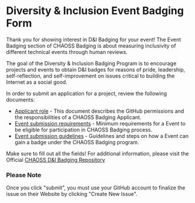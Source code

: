 # Diversity & Inclusion Event Badging Form
Thank you for showing interest in D&I Badging for your event! The Event Badging section of CHAOSS Badging is about measuring inclusivity of different technical events through human reviews.

The goal of the Diversity & Inclusion Badging Program is to encourage projects and events to obtain D&I badges for reasons of pride, leadership, self-reflection, and self-improvement on issues critical to building the Internet as a social good.

In order to submit an application for a project, review the following documents:
- [Applicant role](./roles/applicant.md) - This document describes the GitHub permissions and the responsibilities of a CHAOSS Badging Applicant.
- [Event submission requirements](https://github.com/badging/event-diversity-and-inclusion/blob/master/submission/requirements.md) - Minimum requirements for a Event to be eligible for participation in CHAOSS Badging process.
- [Event submission guidelines](https://github.com/badging/event-diversity-and-inclusion/blob/master/submission/guidelines.md) - Guidelines and steps on how a Event can gain a badge under the CHAOSS Badging program.

Make sure to fill out all the fields! For additional information, please visit the Official [CHAOSS D&I Badging Repository](https://github.com/badging/diversity-and-inclusion/)

### Please Note

Once you click "submit", you must use your GitHub account to finalize the issue on their Website by clicking "Create New Issue".